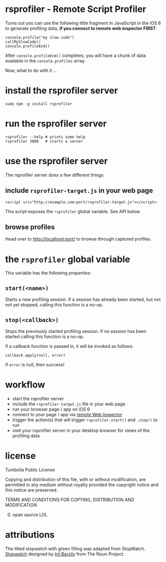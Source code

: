 rsprofiler - Remote Script Profiler
===================================

Turns out you can use the following little fragment in
JavaScript in the iOS 6 to generate profiling data,
**if you connect to remote web inspector FIRST**:

    console.profile("my slow code")
    callMySlowCode()
    console.profileEnd()

After `console.profileEnd()` completes, you will have a 
chunk of data available in the `console.profiles` array.

Now, what to do with it ...


install the rsprofiler server
=============================

    sudo npm -g install rsprofiler


run the rsprofiler server
=========================

    rsprofiler --help # prints some help
    rsprofiler 3000   # starts a server  


use the rsprofiler server
=========================

The rsprofiler server does a few different things.

include `rsprofiler-target.js` in your web page
-----------------------------------------------

    <script src="http://example.com:port/rsprofiler-target.js"></script>

This script exposes the `rsprofiler` global variable.  See API below.

browse profiles
---------------

Head over to <a href="http://localhost:port/">http://localhost:port/</a> to 
browse through captured profiles.


the `rsprofiler` global variable
================================

This variable has the following properties:


`start(<name>)`
---------

Starts a new profiling session.  If a session has already been started,
but not not yet stopped, calling this function is a no-op.

`stop(<callback>)`
--------

Stops the previously started profiling session.  If no session has been started
calling this function is a no-op.

If a callback function is passed in, it will be invoked as follows:

    callback.apply(null, error)

If `error` is null, then success!


workflow
========

* start the rsprofiler server
* include the `rsprofiler-target.js` file in your web page
* run your browser page / app on iOS 6
* connect to your page / app via [remote Web Inspector][rwi]
* trigger the action(s) that will trigger `rsprofiler.start()` and `.stop()` to run
* visit your rsprofiler server in your desktop browser for views of the profiling data

[rwi]: https://developer.apple.com/library/ios/#documentation/AppleApplications/Reference/SafariWebContent/DebuggingSafarioniPhoneContent/DebuggingSafarioniPhoneContent.html "iOS Developer Library"


license
=======

Tumbolia Public License

Copying and distribution of this file, with or without modification, are
permitted in any medium without royalty provided the copyright notice and this
notice are preserved.

TERMS AND CONDITIONS FOR COPYING, DISTRIBUTION AND MODIFICATION

  0. opan saurce LOL

attributions
============

<p>The tilted stopwatch with green filling was adapted from StopWatch.
<a href="http://thenounproject.com/noun/stopwatch/#icon-No938" target="_blank">Stopwatch</a> designed by <a href="http://thenounproject.com/iritein" target="_blank">Irit Barzily</a> from The Noun Project.